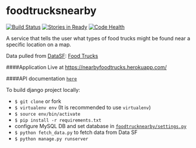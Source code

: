 # foodtrucksnearby

[![Build Status](https://travis-ci.org/calmhandtitan/foodtrucksnearby.svg?branch=master)](https://travis-ci.org/calmhandtitan/foodtrucksnearby)
[![Stories in Ready](https://badge.waffle.io/calmhandtitan/foodtrucksnearby.svg?label=ready&title=Ready)](http://waffle.io/calmhandtitan/foodtrucksnearby)
[![Code Health](https://landscape.io/github/calmhandtitan/foodtrucksnearby/master/landscape.svg?style=flat)](https://landscape.io/github/calmhandtitan/foodtrucksnearby/master)



A service that tells the user what types of food trucks might be found near a specific location on a map.

Data pulled from [DataSF](http://www.datasf.org/): [Food Trucks](https://data.sfgov.org/Permitting/Mobile-Food-Facility-Permit/rqzj-sfat)


####Application Live at https://nearbyfoodtrucks.herokuapp.com/

####API documentation [`here`](API.md)

To build django project locally:

* `$ git clone` or fork
* `$ virtualenv env`  (It is recommended to use `virtualenv`)
* `$ source env/bin/activate`
* `$ pip install -r requirements.txt`
* configure MySQL DB and set database in [`foodtrucknearby/settings.py`](https://github.com/calmhandtitan/foodtrucksnearby/blob/master/foodtrucknearby/settings.py)
* `$ python fetch_data.py` to fetch data from Data SF
* `$ python manage.py runserver`
 
